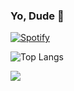 ### Yo, Dude 👋

<!--
**SokhonC/SokhonC** is a ✨ _special_ ✨ repository because its `README.md` (this file) appears on your GitHub profile.

Here are some ideas to get you started:

- 🔭 I’m currently working on ...
- 🌱 I’m currently learning ...
- 👯 I’m looking to collaborate on ...
- 🤔 I’m looking for help with ...
- 💬 Ask me about ...
- 📫 How to reach me: ...
- 😄 Pronouns: ...
- ⚡ Fun fact: ...
-->
[![Spotify](https://sokhonc.vercel.app/api/spotify)](https://open.spotify.com/user/31ocb3ub45yt75qik5c264nnigjm)

![Top Langs](https://github-readme-stats.vercel.app/api/top-langs/?username=SokhonC&layout=compact&theme=tokyonight)

<img src="https://github-readme-stats.vercel.app/api?username=SokhonC&&show_icons=true&title_color=ffffff&icon_color=bb2acf&text_color=daf7dc&bg_color=151515">

